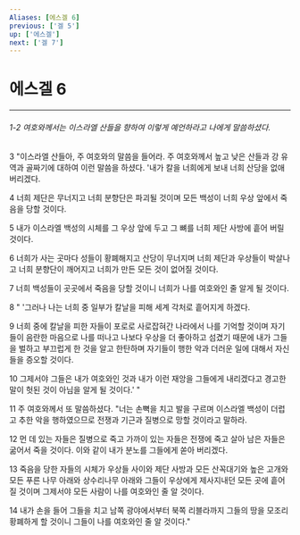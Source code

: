 ```yaml
---
Aliases: [에스겔 6]
previous: ['겔 5']
up: ['에스겔']
next: ['겔 7']
---
```

# 에스겔 6

***
###### 1-2 여호와께서는 이스라엘 산들을 향하여 이렇게 예언하라고 나에게 말씀하셨다. 

3 "이스라엘 산들아, 주 여호와의 말씀을 들어라. 주 여호와께서 높고 낮은 산들과 강 유역과 골짜기에 대하여 이런 말씀을 하셨다. '내가 칼을 너희에게 보내 너희 산당을 없애 버리겠다. 

4 너희 제단은 무너지고 너희 분향단은 파괴될 것이며 모든 백성이 너희 우상 앞에서 죽음을 당할 것이다. 

5 내가 이스라엘 백성의 시체를 그 우상 앞에 두고 그 뼈를 너희 제단 사방에 흩어 버릴 것이다. 

6 너희가 사는 곳마다 성들이 황폐해지고 산당이 무너지며 너희 제단과 우상들이 박살나고 너희 분향단이 깨어지고 너희가 만든 모든 것이 없어질 것이다. 

7 너희 백성들이 곳곳에서 죽음을 당할 것이니 너희가 나를 여호와인 줄 알게 될 것이다. 

8 " '그러나 나는 너희 중 일부가 칼날을 피해 세계 각처로 흩어지게 하겠다. 

9 너희 중에 칼날을 피한 자들이 포로로 사로잡혀간 나라에서 나를 기억할 것이며 자기들이 음란한 마음으로 나를 떠나고 나보다 우상을 더 좋아하고 섬겼기 때문에 내가 그들을 벌하고 부끄럽게 한 것을 알고 한탄하며 자기들이 행한 악과 더러운 일에 대해서 자신들을 증오할 것이다. 

10 그제서야 그들은 내가 여호와인 것과 내가 이런 재앙을 그들에게 내리겠다고 경고한 말이 헛된 것이 아님을 알게 될 것이다.' " 

11 주 여호와께서 또 말씀하셨다. "너는 손뼉을 치고 발을 구르며 이스라엘 백성이 더럽고 추한 악을 행하였으므로 전쟁과 기근과 질병으로 망할 것이라고 말하라. 

12 먼 데 있는 자들은 질병으로 죽고 가까이 있는 자들은 전쟁에 죽고 살아 남은 자들은 굶어서 죽을 것이다. 이와 같이 내가 분노를 그들에게 쏟아 버리겠다. 

13 죽음을 당한 자들의 시체가 우상들 사이와 제단 사방과 모든 산꼭대기와 높은 고개와 모든 푸른 나무 아래와 상수리나무 아래와 그들이 우상에게 제사지내던 모든 곳에 흩어질 것이며 그제서야 모든 사람이 나를 여호와인 줄 알 것이다. 

14 내가 손을 들어 그들을 치고 남쪽 광야에서부터 북쪽 리블라까지 그들의 땅을 모조리 황폐하게 할 것이니 그들이 나를 여호와인 줄 알 것이다."
